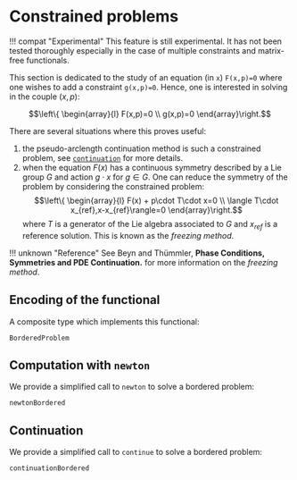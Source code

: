 # Constrained problems

!!! compat "Experimental"
    This feature is still experimental. It has not been tested thoroughly especially in the case of multiple constraints and matrix-free functionals.

This section is dedicated to the study of an equation (in `x`) `F(x,p)=0` where one wishes to add a constraint `g(x,p)=0`. Hence, one is interested in solving in the couple $(x,p)$:

$$\left\{
\begin{array}{l}
F(x,p)=0 \\
g(x,p)=0
\end{array}\right.$$

There are several situations where this proves useful:

1. the pseudo-arclength continuation method is such a constrained problem, see [`continuation`](@ref) for more details.
2. when the equation $F(x)$ has a continuous symmetry described by a Lie group $G$ and action $g\cdot x$ for $g\in G$. One can reduce the symmetry of the problem by considering the constrained problem:
$$\left\{
\begin{array}{l}
F(x) + p\cdot T\cdot x=0 \\
\langle T\cdot x_{ref},x-x_{ref}\rangle=0
\end{array}\right.$$
where $T$ is a generator of the Lie algebra associated to $G$ and $x_{ref}$ is a reference solution. This is known as the *freezing method*.

!!! unknown "Reference"
    See Beyn and Thümmler, **Phase Conditions, Symmetries and PDE Continuation.** for more information on the *freezing method*.

## Encoding of the functional

A composite type which implements this functional:

```@docs
BorderedProblem
```

## Computation with `newton`

We provide a simplified call to `newton` to solve a bordered problem:

```@docs
newtonBordered
```

## Continuation

We provide a simplified call to `continue` to solve a bordered problem:

```@docs
continuationBordered
```




